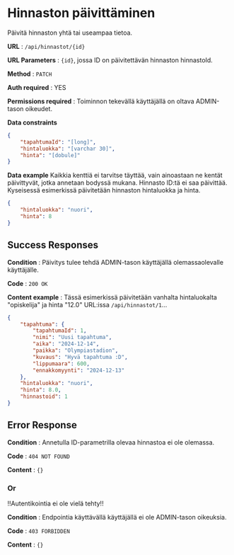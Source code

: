 # Hinnaston päivittäminen

Päivitä hinnaston yhtä tai useampaa tietoa.

**URL** : `/api/hinnastot/{id}`

**URL Parameters** : `{id}`, jossa ID on päivitettävän hinnaston hinnastoId.

**Method** : `PATCH`

**Auth required** : YES

**Permissions required** : Toiminnon tekevällä käyttäjällä on oltava ADMIN-tason oikeudet. 

**Data constraints**

```json
{
    "tapahtumaId": "[long]",
    "hintaluokka": "[varchar 30]",
    "hinta": "[dobule]"
}
```

**Data example** Kaikkia kenttiä ei tarvitse täyttää, vain ainoastaan ne kentät päivittyvät, jotka annetaan bodyssä mukana. Hinnasto ID:tä ei saa päivittää. Kyseisessä esimerkissä päivitetään hinnaston hintaluokka ja hinta.

```json
{
    "hintaluokka": "nuori",
    "hinta": 8
}
```

## Success Responses

**Condition** : Päivitys tulee tehdä ADMIN-tason käyttäjällä olemassaolevalle käyttäjälle.

**Code** : `200 OK`

**Content example** : Tässä esimerkissä päivitetään vanhalta hintaluokalta "opiskelija" ja hinta "12.0" URL:issa `/api/hinnastot/1`...

```json
{
    "tapahtuma": {
        "tapahtumaId": 1,
        "nimi": "Uusi tapahtuma",
        "aika": "2024-12-14",
        "paikka": "Olympiastadion",
        "kuvaus": "Hyvä tapahtuma :D",
        "lippumaara": 600,
        "ennakkomyynti": "2024-12-13"
    },
    "hintaluokka": "nuori",
    "hinta": 8.0,
    "hinnastoid": 1
}
```

## Error Response

**Condition** : Annetulla ID-parametrilla olevaa hinnastoa ei ole olemassa.

**Code** : `404 NOT FOUND`

**Content** : `{}`

### Or

!!Autentikointia ei ole vielä tehty!!

**Condition** : Endpointia käyttävällä käyttäjällä ei ole ADMIN-tason oikeuksia.

**Code** : `403 FORBIDDEN`

**Content** : `{}`
